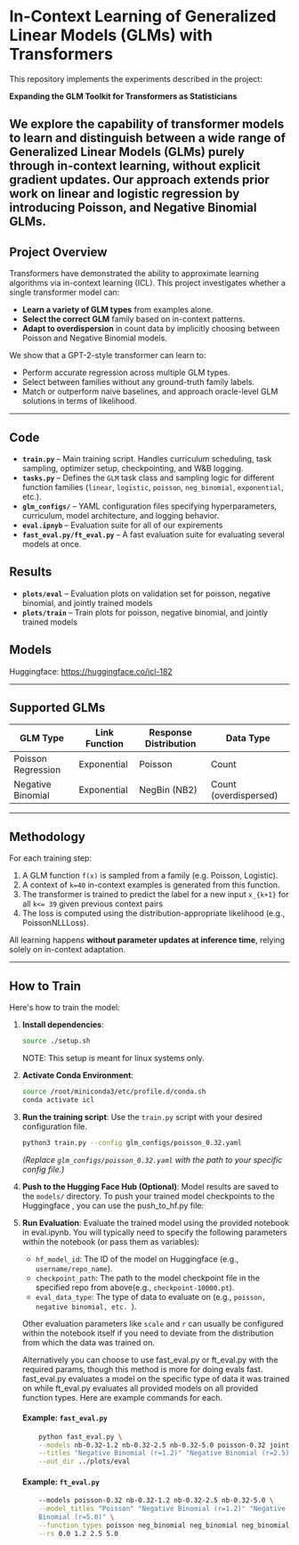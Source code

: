 # In-Context Learning of Generalized Linear Models (GLMs) with Transformers

This repository implements the experiments described in the project:

**Expanding the GLM Toolkit for Transformers as Statisticians**  

We explore the capability of transformer models to learn and distinguish between a wide range of **Generalized Linear Models (GLMs)** purely through **in-context learning**, without explicit gradient updates. Our approach extends prior work on linear and logistic regression by introducing **Poisson**, and **Negative Binomial** GLMs.
---

## Project Overview

Transformers have demonstrated the ability to approximate learning algorithms via in-context learning (ICL). This project investigates whether a single transformer model can:

- **Learn a variety of GLM types** from examples alone.
- **Select the correct GLM** family based on in-context patterns.
- **Adapt to overdispersion** in count data by implicitly choosing between Poisson and Negative Binomial models.

We show that a GPT-2-style transformer can learn to:
- Perform accurate regression across multiple GLM types.
- Select between families without any ground-truth family labels.
- Match or outperform naive baselines, and approach oracle-level GLM solutions in terms of likelihood.

---

## Code 

- **`train.py`** – Main training script. Handles curriculum scheduling, task sampling, optimizer setup, checkpointing, and W&B logging.
- **`tasks.py`** – Defines the `GLM` task class and sampling logic for different function families (`linear`, `logistic`, `poisson`, `neg_binomial`, `exponential`, etc.).
- **`glm_configs/`** – YAML configuration files specifying hyperparameters, curriculum, model architecture, and logging behavior.
- **`eval.ipnyb`** – Evaluation suite for all of our expirements
- **`fast_eval.py/ft_eval.py`** – A fast evaluation suite for evaluating several models at once. 

## Results
- **`plots/eval`** – Evaluation plots on validation set for poisson, negative binomial, and jointly trained models
- **`plots/train`** – Train plots for poisson, negative binomial, and jointly trained models

## Models

Huggingface: https://huggingface.co/icl-182

---

## Supported GLMs

| GLM Type           | Link Function        | Response Distribution | Data Type     |
|--------------------|----------------------|------------------------|---------------|
| Poisson Regression  | Exponential           | Poisson                | Count         |
| Negative Binomial   | Exponential           | NegBin (NB2)           | Count (overdispersed) |

---

## Methodology

For each training step:
1. A GLM function `f(x)` is sampled from a family (e.g. Poisson, Logistic).
2. A context of `k=40` in-context examples is generated from this function.
3. The transformer is trained to predict the label for a new input `x_{k+1}` for all `k<= 39` given previous context pairs
4. The loss is computed using the distribution-appropriate likelihood (e.g., PoissonNLLLoss).

All learning happens **without parameter updates at inference time**, relying solely on in-context adaptation.

---

## How to Train

Here's how to train the model:

1.  **Install dependencies**:
    ```bash
    source ./setup.sh
    ```
    NOTE: This setup is meant for linux systems only. 

2.  **Activate Conda Environment**:
    ```bash
    source /root/miniconda3/etc/profile.d/conda.sh
    conda activate icl
    ```

3.  **Run the training script**:
    Use the `train.py` script with your desired configuration file.
    ```bash
    python3 train.py --config glm_configs/poisson_0.32.yaml
    ```
    *(Replace `glm_configs/poisson_0.32.yaml` with the path to your specific config file.)*

4.  **Push to the Hugging Face Hub (Optional)**:
    Model results are saved to the `models/` directory. To push your trained model checkpoints to the Huggingface , you can use the push_to_hf.py file:

5.  **Run Evaluation**:
    Evaluate the trained model using the provided notebook in eval.ipynb. 
    You will typically need to specify the following parameters within the notebook (or pass them as variables):
    * `hf_model_id`: The ID of the model on Huggingface (e.g., `username/repo_name`).
    * `checkpoint_path`: The path to the model checkpoint file in the specified repo from above(e.g., `checkpoint-10000.pt`).
    * `eval_data_type`: The type of data to evaluate on (e.g., `poisson, negative binomial, etc. `).

    Other evaluation parameters like `scale` and `r` can usually be configured within the notebook itself if you need to deviate from the distribution from which the data was trained on. 

    Alternatively you can choose to use fast_eval.py or ft_eval.py with the required params, though this method is more for doing evals fast. fast_eval.py evaluates a model on the specific type of data it was trained on while ft_eval.py evaluates all provided models on all provided function types. Here are example commands for each.

    #### Example: `fast_eval.py`
    ```bash
        python fast_eval.py \
        --models nb-0.32-1.2 nb-0.32-2.5 nb-0.32-5.0 poisson-0.32 joint-0.32-1.2 joint-0.32-2.5 joint-0.32-5.0 \
        --titles "Negative Binomial (r=1.2)" "Negative Binomial (r=2.5)" "Negative Binomial (r=5.0)" "Poisson" "Joint (r=1.2)" "Joint (r=2.5)" "Joint (r=5.0)" \
        --out_dir ../plots/eval 
    ```

    #### Example: `ft_eval.py`
    ```bash
        --models poisson-0.32 nb-0.32-1.2 nb-0.32-2.5 nb-0.32-5.0 \
        --model_titles "Poisson" "Negative Binomial (r=1.2)" "Negative Binomial (r=2.5)" "Negative
        Binomial (r=5.0)" \
        --function_types poisson neg_binomial neg_binomial neg_binomial \
        --rs 0.0 1.2 2.5 5.0 
    ```